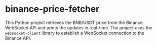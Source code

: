 # binance-price-fetcher
This Python project retrieves the BNB/USDT price from the Binance WebSocket API and prints the updates in real-time. The project uses the `websocket-client` library to establish a WebSocket connection to the Binance API.
